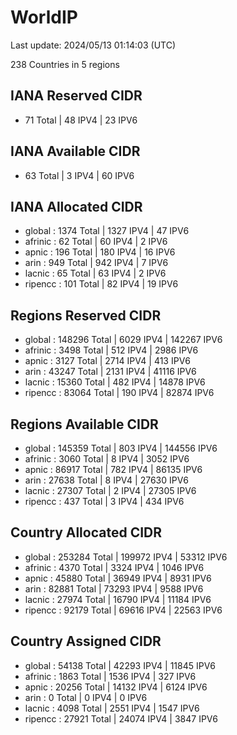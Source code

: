 # WorldIP

Last update: 2024/05/13 01:14:03 (UTC)

238 Countries in 5 regions

## IANA Reserved CIDR

- 71 Total | 48 IPV4 | 23 IPV6

## IANA Available CIDR

- 63 Total | 3 IPV4 | 60 IPV6

## IANA Allocated CIDR

- global : 1374 Total | 1327 IPV4 | 47 IPV6
- afrinic : 62 Total | 60 IPV4 | 2 IPV6
- apnic : 196 Total | 180 IPV4 | 16 IPV6
- arin : 949 Total | 942 IPV4 | 7 IPV6
- lacnic : 65 Total | 63 IPV4 | 2 IPV6
- ripencc : 101 Total | 82 IPV4 | 19 IPV6

## Regions Reserved CIDR

- global : 148296 Total | 6029 IPV4 | 142267 IPV6
- afrinic : 3498 Total | 512 IPV4 | 2986 IPV6
- apnic : 3127 Total | 2714 IPV4 | 413 IPV6
- arin : 43247 Total | 2131 IPV4 | 41116 IPV6
- lacnic : 15360 Total | 482 IPV4 | 14878 IPV6
- ripencc : 83064 Total | 190 IPV4 | 82874 IPV6

## Regions Available CIDR

- global : 145359 Total | 803 IPV4 | 144556 IPV6
- afrinic : 3060 Total | 8 IPV4 | 3052 IPV6
- apnic : 86917 Total | 782 IPV4 | 86135 IPV6
- arin : 27638 Total | 8 IPV4 | 27630 IPV6
- lacnic : 27307 Total | 2 IPV4 | 27305 IPV6
- ripencc : 437 Total | 3 IPV4 | 434 IPV6

## Country Allocated CIDR

- global : 253284 Total | 199972 IPV4 | 53312 IPV6
- afrinic : 4370 Total | 3324 IPV4 | 1046 IPV6
- apnic : 45880 Total | 36949 IPV4 | 8931 IPV6
- arin : 82881 Total | 73293 IPV4 | 9588 IPV6
- lacnic : 27974 Total | 16790 IPV4 | 11184 IPV6
- ripencc : 92179 Total | 69616 IPV4 | 22563 IPV6

## Country Assigned CIDR

- global : 54138 Total | 42293 IPV4 | 11845 IPV6
- afrinic : 1863 Total | 1536 IPV4 | 327 IPV6
- apnic : 20256 Total | 14132 IPV4 | 6124 IPV6
- arin : 0 Total | 0 IPV4 | 0 IPV6
- lacnic : 4098 Total | 2551 IPV4 | 1547 IPV6
- ripencc : 27921 Total | 24074 IPV4 | 3847 IPV6
